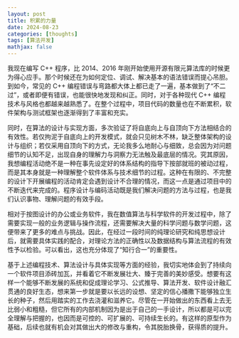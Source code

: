 ```yaml
---
layout: post
title: 积累的力量
date: 2024-08-23
categories: [thoughts]
tags: [算法开发]
mathjax: false
---
```


我现在编写 C++ 程序，比 2014、2016 年刚开始使用开源有限元算法库的时候更为得心应手。那个时候还在为如何定位、调试、解决基本的语法错误而提心吊胆。到如今，常见的 C++ 编程错误与弯路都大体上都已走了一遍，基本做到了“不二过”，或者即便有错误，也能很快地发现和纠正。同时，对于各种现代 C++ 编程技术与风格也都越来越熟悉了。在整个过程中，项目代码的数量也在不断累积，软件架构与测试框架也逐渐得到了丰富和充实。

同时，在算法的设计与实现方面，多次验证了将自底向上与自顶向下方法相结合的有效性。若仅拘泥于自底向上的开发模式，就会只见树木不林，缺乏整体架构的设计与组织；若仅采用自顶向下的方式，无论我多么地耐心与细致，总会因为对问题细节的认知不足，出现自身的理解力与洞察力无法触及最底层的情况。究其原因，我想编程活动绝不是一种在事先设定好的体系结构的指导下按部就班的被动过程，而是其本身就是一种理解整个软件体系与技术细节的过程。这种在有限的、不完整的设计下开展编程的活动肯定会遇到设计不合理的情况，而这一点是通过项目中的不断迭代来完成的。程序设计与编码活动既是我们解决问题的方法与过程，也是我们认识事物、理解问题的有效手段。

相对于按图设计的办公或业务软件，我在数值算法与科学软件的开发过程中，除了需要实现一般的业务逻辑与操作流程，还需要解决大量的科学问题与数学问题，这便带来了更多的难点与挑战。因此，在经过一段时间的纯理论研究和纯思想设计后，就需要具体实践的配合，对理论方法的正确性以及数据结构与算法流程的有效性予以检验。可以看出，这也充分体现了“知行合一”的重要性。

基于上述编程技术、算法设计与具体实现等方面的经验，我切实地体会到了持续向一个软件项目添砖加瓦，并看着它不断发展壮大、臻于完善的美妙感受。想要有这样一个能够不断发展的系统和促成理论学习、公式推导、算法开发、软件设计融汇贯通的良好生态，想来第一步就是要以长远的设想、坚定的信心播撒下能够独立生长的种子，然后用踏实的工作去浇灌和滋养它。尽管在一开始做出的东西看上去无比弱小和粗糙，但它所有的内部机制因为是出于自己的一手设计，所以都是可以完全理解与把握的，也因而是可控的、可扩展的、可持续生长的。有这样的原型作为基础，后续也就有机会对其做出大的修改与重构，令其脱胎换骨，获得质的提升。

